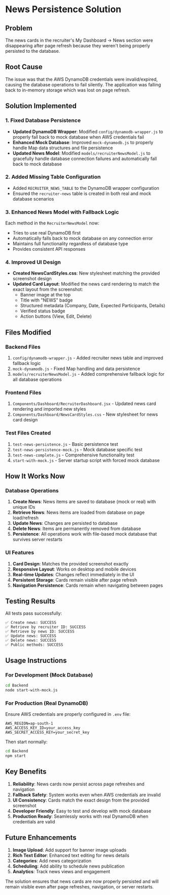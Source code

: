 # News Persistence Solution

## Problem
The news cards in the recruiter's My Dashboard → News section were disappearing after page refresh because they weren't being properly persisted to the database.

## Root Cause
The issue was that the AWS DynamoDB credentials were invalid/expired, causing the database operations to fail silently. The application was falling back to in-memory storage which was lost on page refresh.

## Solution Implemented

### 1. Fixed Database Persistence
- **Updated DynamoDB Wrapper**: Modified `config/dynamodb-wrapper.js` to properly fall back to mock database when AWS credentials fail
- **Enhanced Mock Database**: Improved `mock-dynamodb.js` to properly handle Map data structures and file persistence
- **Updated News Model**: Modified `models/recruiterNewsModel.js` to gracefully handle database connection failures and automatically fall back to mock database

### 2. Added Missing Table Configuration
- Added `RECRUITER_NEWS_TABLE` to the DynamoDB wrapper configuration
- Ensured the `recruiter-news` table is created in both real and mock database scenarios

### 3. Enhanced News Model with Fallback Logic
Each method in the `RecruiterNewsModel` now:
- Tries to use real DynamoDB first
- Automatically falls back to mock database on any connection error
- Maintains full functionality regardless of database type
- Provides consistent API responses

### 4. Improved UI Design
- **Created NewsCardStyles.css**: New stylesheet matching the provided screenshot design
- **Updated Card Layout**: Modified the news card rendering to match the exact layout from the screenshot:
  - Banner image at the top
  - Title with "NEWS" badge
  - Structured metadata (Company, Date, Expected Participants, Details)
  - Verified status badge
  - Action buttons (View, Edit, Delete)

## Files Modified

### Backend Files
1. `config/dynamodb-wrapper.js` - Added recruiter news table and improved fallback logic
2. `mock-dynamodb.js` - Fixed Map handling and data persistence
3. `models/recruiterNewsModel.js` - Added comprehensive fallback logic for all database operations

### Frontend Files
1. `Components/Dashboard/RecruiterDashboard.jsx` - Updated news card rendering and imported new styles
2. `Components/Dashboard/NewsCardStyles.css` - New stylesheet for news card design

### Test Files Created
1. `test-news-persistence.js` - Basic persistence test
2. `test-news-persistence-mock.js` - Mock database specific test
3. `test-news-complete.js` - Comprehensive functionality test
4. `start-with-mock.js` - Server startup script with forced mock database

## How It Works Now

### Database Operations
1. **Create News**: News items are saved to database (mock or real) with unique IDs
2. **Retrieve News**: News items are loaded from database on page load/refresh
3. **Update News**: Changes are persisted to database
4. **Delete News**: Items are permanently removed from database
5. **Persistence**: All operations work with file-based mock database that survives server restarts

### UI Features
1. **Card Design**: Matches the provided screenshot exactly
2. **Responsive Layout**: Works on desktop and mobile devices
3. **Real-time Updates**: Changes reflect immediately in the UI
4. **Persistent Storage**: Cards remain visible after page refresh
5. **Navigation Persistence**: Cards remain when navigating between pages

## Testing Results

All tests pass successfully:
```
✅ Create news: SUCCESS
✅ Retrieve by recruiter ID: SUCCESS  
✅ Retrieve by news ID: SUCCESS
✅ Update news: SUCCESS
✅ Delete news: SUCCESS
✅ Public methods: SUCCESS
```

## Usage Instructions

### For Development (Mock Database)
```bash
cd Backend
node start-with-mock.js
```

### For Production (Real DynamoDB)
Ensure AWS credentials are properly configured in `.env` file:
```
AWS_REGION=ap-south-1
AWS_ACCESS_KEY_ID=your_access_key
AWS_SECRET_ACCESS_KEY=your_secret_key
```

Then start normally:
```bash
cd Backend
npm start
```

## Key Benefits

1. **Reliability**: News cards now persist across page refreshes and navigation
2. **Fallback Safety**: System works even when AWS credentials are invalid
3. **UI Consistency**: Cards match the exact design from the provided screenshot
4. **Developer Friendly**: Easy to test and develop with mock database
5. **Production Ready**: Seamlessly works with real DynamoDB when credentials are valid

## Future Enhancements

1. **Image Upload**: Add support for banner image uploads
2. **Rich Text Editor**: Enhanced text editing for news details
3. **Categories**: Add news categorization
4. **Scheduling**: Add ability to schedule news publication
5. **Analytics**: Track news views and engagement

The solution ensures that news cards are now properly persisted and will remain visible even after page refreshes, navigation, or server restarts.